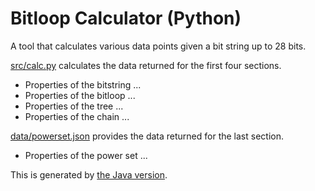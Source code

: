 # Bitloop Calculator (Python)


A tool that calculates various data points given a bit string up to 28 bits.

[src/calc.py][1] calculates the data returned for the first four sections.

* Properties of the bitstring ...
* Properties of the bitloop ...
* Properties of the tree ...
* Properties of the chain ...

[data/powerset.json][2] provides the data returned for the last section.

* Properties of the power set ...

This is generated by [the Java version][3].

[1]: src/calc.py
[2]: data/powerset.json
[3]: ../java
